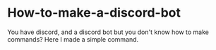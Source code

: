 # How-to-make-a-discord-bot
You have discord, and a discord bot but you don't know how to make commands? Here I made a simple command.
